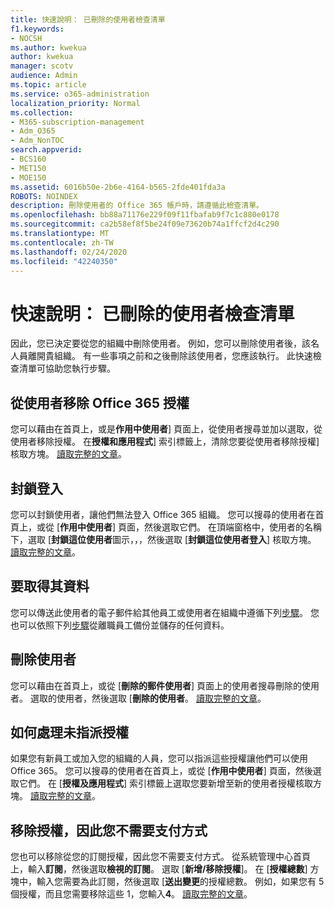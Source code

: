 ```yaml
---
title: 快速說明： 已刪除的使用者檢查清單
f1.keywords:
- NOCSH
ms.author: kwekua
author: kwekua
manager: scotv
audience: Admin
ms.topic: article
ms.service: o365-administration
localization_priority: Normal
ms.collection:
- M365-subscription-management
- Adm_O365
- Adm_NonTOC
search.appverid:
- BCS160
- MET150
- MOE150
ms.assetid: 6016b50e-2b6e-4164-b565-2fde401fda3a
ROBOTS: NOINDEX
description: 刪除使用者的 Office 365 帳戶時，請遵循此檢查清單。
ms.openlocfilehash: bb88a71176e229f09f11fbafab9f7c1c880e0178
ms.sourcegitcommit: ca2b58ef8f5be24f09e73620b74a1ffcf2d4c290
ms.translationtype: MT
ms.contentlocale: zh-TW
ms.lasthandoff: 02/24/2020
ms.locfileid: "42240350"
---
```

# <a name="quick-help-deleted-users-checklist"></a>快速說明： 已刪除的使用者檢查清單

因此，您已決定要從您的組織中刪除使用者。 例如，您可以刪除使用者後，該名人員離開貴組織。 有一些事項之前和之後刪除該使用者，您應該執行。 此快速檢查清單可協助您執行步驟。
  
## <a name="remove-the-office-365-license-from-the-user"></a>從使用者移除 Office 365 授權

您可以藉由在首頁上，或是**作用中使用者**] 頁面上，從使用者搜尋並加以選取，從使用者移除授權。 在**授權和應用程式**] 索引標籤上，清除您要從使用者移除授權] 核取方塊。 [讀取完整的文章](../manage/remove-licenses-from-users.md)。
  
## <a name="block-sign-in"></a>封鎖登入

您可以封鎖使用者，讓他們無法登入 Office 365 組織。 您可以搜尋的使用者在首頁上，或從 [**作用中使用者**] 頁面，然後選取它們。 在頂端窗格中，使用者的名稱下，選取 [**封鎖這位使用者**圖示，，，然後選取 [**封鎖這位使用者登入**] 核取方塊。 [讀取完整的文章](../add-users/assign-admin-roles.md)。
  
## <a name="get-their-data"></a>要取得其資料

您可以傳送此使用者的電子郵件給其他員工或使用者在組織中遵循下列[步驟](../add-users/remove-former-employee.md)。 您也可以依照下列[步驟](../add-users/get-access-to-and-back-up-a-former-user-s-data.md)從離職員工備份並儲存的任何資料。
  
## <a name="delete-user"></a>刪除使用者

您可以藉由在首頁上，或從 [**刪除的郵件使用者**] 頁面上的使用者搜尋刪除的使用者。 選取的使用者，然後選取 [**刪除的使用者**。 [讀取完整的文章](../add-users/delete-a-user.md)。
  
## <a name="what-to-do-with-the-unassigned-license"></a>如何處理未指派授權

如果您有新員工或加入您的組織的人員，您可以指派這些授權讓他們可以使用 Office 365。 您可以搜尋的使用者在首頁上，或從 [**作用中使用者**] 頁面，然後選取它們。 在 [**授權及應用程式**] 索引標籤上選取您要新增至新的使用者授權核取方塊。 [讀取完整的文章](../manage/assign-licenses-to-users.md)。
  
## <a name="remove-license-so-you-dont-have-to-pay-for-it"></a>移除授權，因此您不需要支付方式

您也可以移除從您的訂閱授權，因此您不需要支付方式。 從系統管理中心首頁上，輸入**訂閱**，然後選取**檢視的訂閱**。 選取 [**新增/移除授權**]。 在 [**授權總數**] 方塊中，輸入您需要為此訂閱，然後選取 [**送出變更**的授權總數。 例如，如果您有 5 個授權，而且您需要移除這些 1，您輸入**4**。 [讀取完整的文章](../../commerce/licenses/remove-licenses-from-subscription.md)。